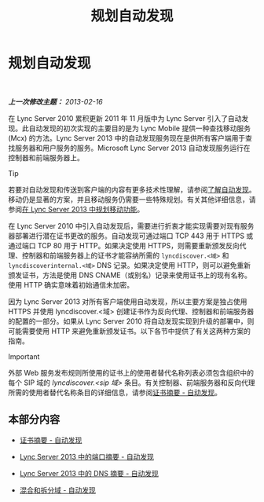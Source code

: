 ﻿---
title: 规划自动发现
TOCTitle: 规划自动发现
ms:assetid: 51f1ff94-1d64-4e6d-a878-b86fa07edc2d
ms:mtpsurl: https://technet.microsoft.com/zh-cn/library/JJ945628(v=OCS.15)
ms:contentKeyID: 52061023
ms.date: 05/19/2016
mtps_version: v=OCS.15
ms.translationtype: HT
---

# 规划自动发现

 

_**上一次修改主题：** 2013-02-16_

在 Lync Server 2010 累积更新 2011 年 11 月版中为 Lync Server 引入了自动发现。此自动发现的初次实现的主要目的是为 Lync Mobile 提供一种查找移动服务 (Mcx) 的方法。Lync Server 2013 中的自动发现服务现在是供所有客户端用于查找服务器和用户服务的服务。Microsoft Lync Server 2013 自动发现服务运行在控制器和前端服务器上。

> [!TIP]  
> 若要对自动发现和传送到客户端的内容有更多技术性理解，请参阅<a href="lync-server-2013-understanding-autodiscover.md">了解自动发现</a>。<br />
移动仍是显著的方案，并且移动服务仍需要一些特殊规划。有关其他详细信息，请参阅<a href="lync-server-2013-planning-for-mobility.md">在 Lync Server 2013 中规划移动功能</a>。

在 Lync Server 2010 中引入自动发现后，需要进行折衷才能实现需要对现有服务器部署进行潜在证书更改的服务。自动发现可通过端口 TCP 443 用于 HTTPS 或通过端口 TCP 80 用于 HTTP。如果决定使用 HTTPS，则需要重新颁发反向代理、控制器和前端服务器上的证书才能容纳所需的 `lyncdiscover.<域>` 和 `lyncdiscoverinternal.<域>` DNS 记录。如果决定使用 HTTP，则可以避免重新颁发证书，方法是使用 DNS CNAME（或别名）记录来使用证书上的现有名称。使用 HTTP 确实意味着初始通信未加密。

因为 Lync Server 2013 对所有客户端使用自动发现，所以主要方案是独占使用 HTTPS 并使用 lyncdiscover.\<域\> 创建证书作为反向代理、控制器和前端服务器的配置的一部分。如果从 Lync Server 2010 将自动发现实现到升级的部署中，则可能需要使用 HTTP 来避免重新颁发证书。以下各节中提供了有关这两种方案的指南。

> [!IMPORTANT]
> 外部 Web 服务发布规则所使用的证书上的使用者替代名称列表必须包含组织中的每个 SIP 域的 <em>lyncdiscover.&lt;sip 域&gt;</em> 条目。有关控制器、前端服务器和反向代理所需的使用者替代名称条目的详细信息，请参阅<a href="lync-server-2013-certificate-summary-autodiscover.md">证书摘要 - 自动发现</a>。


## 本部分内容

  - [证书摘要 - 自动发现](lync-server-2013-certificate-summary-autodiscover.md)

  - [Lync Server 2013 中的端口摘要 - 自动发现](lync-server-2013-port-summary-autodiscover.md)

  - [Lync Server 2013 中的 DNS 摘要 - 自动发现](lync-server-2013-dns-summary-autodiscover.md)

  - [混合和拆分域 - 自动发现](lync-server-2013-hybrid-and-split-domain-autodiscover.md)

